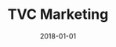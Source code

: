 ---
layout: site
title: "TVC Marketing"
date: 2018-01-01
categories: [community]
version: 2.4.5
major: 2
minor: 4
patch: 5
slug: tvc-marketing
link: https://tvcmarketing.com/
permalink: /sites/:slug
---